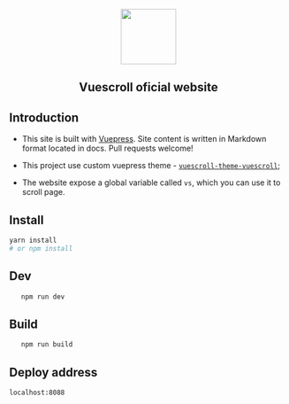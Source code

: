   <p align="center"><a href="http://vuescrolljs.yvescoding.org/"><img width="100" src="http://vuescrolljs.yvescoding.org/logo.png" /></a></p>
<h2 align="center">Vuescroll oficial website</h2>

## Introduction

- This site is built with [Vuepress](https://github.com/vuejs/vuepress). Site content is written in Markdown format located in docs. Pull requests welcome!

- This project use custom vuepress theme - [`vuescroll-theme-vuescroll`](https://www.npmjs.com/package/vuepress-theme-vuescroll);

- The website expose a global variable called `vs`, which you can use it to scroll page.

## Install

```bash
yarn install
# or npm install
```

## Dev

```bash
   npm run dev
```

## Build

```bash
   npm run build
```

## Deploy address

`localhost:8088`
